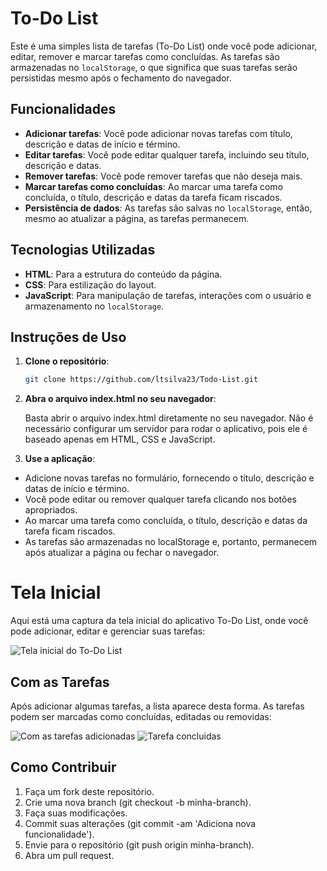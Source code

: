 # To-Do List

Este é uma simples lista de tarefas (To-Do List) onde você pode adicionar, editar, remover e marcar tarefas como concluídas. As tarefas são armazenadas no `localStorage`, o que significa que suas tarefas serão persistidas mesmo após o fechamento do navegador.

## Funcionalidades

- **Adicionar tarefas**: Você pode adicionar novas tarefas com título, descrição e datas de início e término.
- **Editar tarefas**: Você pode editar qualquer tarefa, incluindo seu título, descrição e datas.
- **Remover tarefas**: Você pode remover tarefas que não deseja mais.
- **Marcar tarefas como concluídas**: Ao marcar uma tarefa como concluída, o título, descrição e datas da tarefa ficam riscados.
- **Persistência de dados**: As tarefas são salvas no `localStorage`, então, mesmo ao atualizar a página, as tarefas permanecem.

## Tecnologias Utilizadas

- **HTML**: Para a estrutura do conteúdo da página.
- **CSS**: Para estilização do layout.
- **JavaScript**: Para manipulação de tarefas, interações com o usuário e armazenamento no `localStorage`.

## Instruções de Uso

1. **Clone o repositório**:
   ```bash
   git clone https://github.com/ltsilva23/Todo-List.git

2. **Abra o arquivo index.html no seu navegador**: 
   
   Basta abrir o arquivo index.html diretamente no seu navegador. Não é necessário configurar um servidor para rodar o aplicativo, pois ele é baseado apenas em HTML, CSS e JavaScript.

3. **Use a aplicação**:

- Adicione novas tarefas no formulário, fornecendo o título, descrição e datas de início e término.
- Você pode editar ou remover qualquer tarefa clicando nos botões apropriados.
- Ao marcar uma tarefa como concluída, o título, descrição e datas da tarefa ficam riscados.
- As tarefas são armazenadas no localStorage e, portanto, permanecem após atualizar a página ou fechar o navegador.

# Tela Inicial

Aqui está uma captura da tela inicial do aplicativo To-Do List, onde você pode adicionar, editar e gerenciar suas tarefas:

![Tela inicial do To-Do List](img/tela-inicial.png)

## Com as Tarefas

Após adicionar algumas tarefas, a lista aparece desta forma. As tarefas podem ser marcadas como concluídas, editadas ou removidas:

![Com as tarefas adicionadas](img/Adicionando_Tarefas.png)
![Tarefa concluidas](img/Tarefa_concluida.png)


## Como Contribuir

1. Faça um fork deste repositório.
2. Crie uma nova branch (git checkout -b minha-branch).
3. Faça suas modificações.
4. Commit suas alterações (git commit -am 'Adiciona nova funcionalidade').
5. Envie para o repositório (git push origin minha-branch).
6. Abra um pull request.
